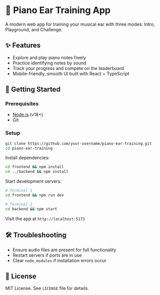 # 🎹 Piano Ear Training App

A modern web app for training your musical ear with three modes: Intro, Playground, and Challenge.

## ✨ Features

- Explore and play piano notes freely
- Practice identifying notes by sound
- Track your progress and compete on the leaderboard
- Mobile-friendly, smooth UI built with React + TypeScript

## 🚀 Getting Started

### Prerequisites

- [Node.js](https://nodejs.org/) (v18+)
- Git

### Setup

```bash
git clone https://github.com/your-username/piano-ear-training.git
cd piano-ear-training
```

Install dependencies:

```bash
cd frontend && npm install
cd ../backend && npm install
```

Start development servers:

```bash
# Terminal 1
cd frontend && npm run dev

# Terminal 2
cd backend && npm start
```

Visit the app at `http://localhost:5173`

## 🛠 Troubleshooting

- Ensure audio files are present for full functionality
- Restart servers if ports are in use
- Clear `node_modules` if installation errors occur

## 📄 License

MIT License. See `LICENSE` file for details.
